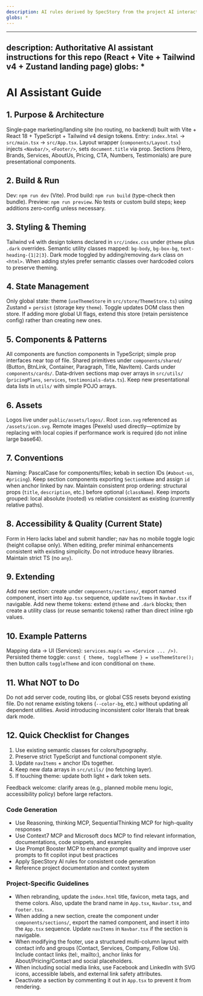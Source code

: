 ```yaml
---
description: AI rules derived by SpecStory from the project AI interaction history
globs: *
---
```


---
description: Authoritative AI assistant instructions for this repo (React + Vite + Tailwind v4 + Zustand landing page)
globs: *
---

# AI Assistant Guide

## 1. Purpose & Architecture

Single‑page marketing/landing site (no routing, no backend) built with Vite + React 18 + TypeScript + Tailwind v4 design tokens. Entry: `index.html` -> `src/main.tsx` -> `src/App.tsx`. Layout wrapper (`components/Layout.tsx`) injects `<Navbar/>`, `<Footer/>`, sets `document.title` via prop. Sections (Hero, Brands, Services, AboutUs, Pricing, CTA, Numbers, Testimonials) are pure presentational components.

## 2. Build & Run

Dev: `npm run dev` (Vite). Prod build: `npm run build` (type-check then bundle). Preview: `npm run preview`. No tests or custom build steps; keep additions zero‑config unless necessary.

## 3. Styling & Theming

Tailwind v4 with design tokens declared in `src/index.css` under `@theme` plus `.dark` overrides. Semantic utility classes mapped: `bg-body`, `bg-box-bg`, `text-heading-{1|2|3}`. Dark mode toggled by adding/removing `dark` class on `<html>`. When adding styles prefer semantic classes over hardcoded colors to preserve theming.

## 4. State Management

Only global state: theme (`useThemeStore` in `src/store/ThemeStore.ts`) using Zustand + `persist` (storage key `theme`). Toggle updates DOM class then store. If adding more global UI flags, extend this store (retain persistence config) rather than creating new ones.

## 5. Components & Patterns

All components are function components in TypeScript; simple prop interfaces near top of file. Shared primitives under `components/shared/` (Button, BtnLink, Container, Paragraph, Title, NavItem). Cards under `components/cards/`. Data‑driven sections map over arrays in `src/utils/` (`pricingPlans`, `services`, `testimonials-data.ts`). Keep new presentational data lists in `utils/` with simple POJO arrays.

## 6. Assets

Logos live under `public/assets/logos/`. Root `icon.svg` referenced as `/assets/icon.svg`. Remote images (Pexels) used directly—optimize by replacing with local copies if performance work is required (do not inline large base64).

## 7. Conventions

Naming: PascalCase for components/files; kebab in section IDs (`#about-us`, `#pricing`). Keep section components exporting `SectionName` and assign `id` when anchor linked by nav. Maintain consistent prop ordering: structural props (`title`, `description`, etc.) before optional (`className`). Keep imports grouped: local absolute (rooted) vs relative consistent as existing (currently relative paths).

## 8. Accessibility & Quality (Current State)

Form in Hero lacks label and submit handler; nav has no mobile toggle logic (height collapse only). When editing, prefer minimal enhancements consistent with existing simplicity. Do not introduce heavy libraries. Maintain strict TS (no `any`).

## 9. Extending

Add new section: create under `components/sections/`, export named component, insert into `App.tsx` sequence, update `navItems` in `Navbar.tsx` if navigable. Add new theme tokens: extend `@theme` and `.dark` blocks; then create a utility class (or reuse semantic tokens) rather than direct inline rgb values.

## 10. Example Patterns

Mapping data -> UI (Services): `services.map(s => <Service ... />)`. Persisted theme toggle: `const { theme, toggleTheme } = useThemeStore();` then button calls `toggleTheme` and icon conditional on `theme`.

## 11. What NOT to Do

Do not add server code, routing libs, or global CSS resets beyond existing file. Do not rename existing tokens (`--color-bg`, etc.) without updating all dependent utilities. Avoid introducing inconsistent color literals that break dark mode.

## 12. Quick Checklist for Changes

1. Use existing semantic classes for colors/typography.
2. Preserve strict TypeScript and functional component style.
3. Update `navItems` + anchor IDs together.
4. Keep new data arrays in `src/utils/` (no fetching layer).
5. If touching theme: update both light + dark token sets.

Feedback welcome: clarify areas (e.g., planned mobile menu logic, accessibility policy) before large refactors.

### Code Generation

- Use Reasoning, thinking MCP, SequentialThinking MCP for high-quality responses
- Use Context7 MCP and Microsoft docs MCP to find relevant information, documentations, code snippets, and examples
- Use Prompt Booster MCP to enhance prompt quality and improve user prompts to fit copilot input best practices
- Apply SpecStory AI rules for consistent code generation
- Reference project documentation and context system

### Project-Specific Guidelines
- When rebranding, update the `index.html` title, favicon, meta tags, and theme colors. Also, update the brand name in `App.tsx`, `Navbar.tsx`, and `Footer.tsx`.
- When adding a new section, create the component under `components/sections/`, export the named component, and insert it into the `App.tsx` sequence. Update `navItems` in `Navbar.tsx` if the section is navigable.
- When modifying the footer, use a structured multi-column layout with contact info and groups (Contact, Services, Company, Follow Us). Include contact links (tel:, mailto:), anchor links for About/Pricing/Contact and social placeholders.
- When including social media links, use Facebook and LinkedIn with SVG icons, accessible labels, and external link safety attributes.
- Deactivate a section by commenting it out in `App.tsx` to prevent it from rendering.